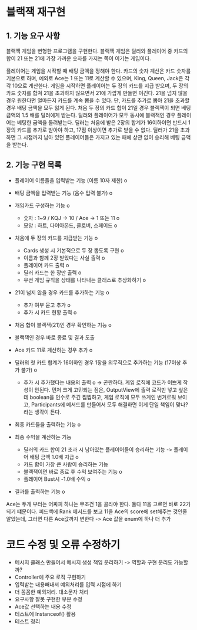 블랙잭 재구현
=====

## 1. 기능 요구 사항
블랙잭 게임을 변형한 프로그램을 구현한다. 블랙잭 게임은 딜러와 플레이어 중 카드의 합이 21 또는 21에 가장 가까운 숫자를 가지는 쪽이
이기는 게임이다.

플레이어는 게임을 시작할 때 배팅 금액을 정해야 한다.
카드의 숫자 계산은 카드 숫자를 기본으로 하며, 예외로 Ace는 1 또는 11로 계산할 수 있으며, King, Queen, Jack은 각각 10으로 계산한다.
게임을 시작하면 플레이어는 두 장의 카드를 지급 받으며, 두 장의 카드 숫자를 합쳐 21을 초과하지 않으면서 21에 가깝게 만들면 이긴다.
21을 넘지 않을 경우 원한다면 얼마든지 카드를 계속 뽑을 수 있다. 단, 카드를 추가로 뽑아 21을 초과할 경우 배팅 금액을 모두 잃게 된다.
처음 두 장의 카드 합이 21일 경우 블랙잭이 되면 베팅 금액의 1.5 배를 딜러에게 받는다.
딜러와 플레이어가 모두 동시에 블랙잭인 경우 플레이어는 베팅한 금액을 돌려받는다.
딜러는 처음에 받은 2장의 합계가 16이하이면 반드시 1장의 카드를 추가로 받아야 하고, 17점 이상이면 추가로 받을 수 없다.
딜러가 21을 초과하면 그 시점까지 남아 있던 플레이어들은 가지고 있는 패에 상관 없이 승리해 베팅 금액을 받는다.

## 2. 기능 구현 목록
- 플레이어 이름들을 입력받는 기능 (이름 10자 제한) o
- 배팅 금액을 입력받는 기능 (음수 입력 불가) o

- 개임카드 구성하는 기능 o
  - 숫자 : 1~9 / KQJ -> 10 / Ace -> 1 또는 11 o
  - 모양 : 하트, 다이아몬드, 클로버, 스페이드 o

- 처음에 두 장의 카드를 지급받는 기능 o
  - Cards 생성 시 기본적으로 두 장 뽑도록 구현 o
  - 이름과 함께 2장 받았다는 사실 출력 o
  - 플레이어 카드 출력 o
  - 딜러 카드는 한 장만 출력 o
  - 우선 게임 규칙을 상태를 나타내는 클래스로 추상화하기 o

- 21이 넘지 않을 경우 카드를 추가하는 기능 o
  - 추가 여부 묻고 추가 o
  - 추가 시 카드 현황 출력 o

- 처음 합이 블랙잭(21)인 경우 확인하는 기능 o
- 블랙잭인 경우 바로 종료 및 결과 도출

- Ace 카드 11로 계산하는 경우 추가 o

- 딜러의 첫 카드 합계가 16이하인 경우 1장을 의무적으로 추가하는 기능 (17이상 추가 불가) o
  - 추가 시 추가했다는 내용의 출력 o
  -> 곤란하다. 게임 로직에 코드가 이쁘게 작성이 안된다.
먼저 크게 고민되는 점은, OutputView에 출력 로직만 넣고 싶은데 boolean을 인수로 주긴 찝찝하고,
게임 로직에 모두 쓰게인 번거로워 보이고, Participants에 메서드를 만들어서 모두 해결하면 이게 단일 책임이 맞나?
라는 생각이 든다.

- 최종 카드들을 출력하는 기능 o

- 최종 수익을 계산하는 기능
  - 딜러의 카드 합이 21 초과 시 남아있는 플레이어들이 승리하는 기능 -> 플레이어 배팅 금액 1.0배 지급 o
  - 카드 합이 가장 큰 사람이 승리하는 기능
  - 블랙잭이면 바로 종료 후 수익 보여주는 기능 o
  - 플레이어 Bust시 -1.0배 수익 o

- 결과를 출력하는 기능 o

Ace는 두개 부터는 어짜피 하나는 무조건 1을 골라야 한다. 둘다 11을 고르면 바로 22가 되기 떄문이다.
피드백에 Rank 메서드를 보고 11을 Ace의 score에 set해주는 것인줄 알았는데, 그러면 다른 Ace값까지 변한다 -> Ace 값을 enum에 하나 더 추가

# 코드 수정 및 오류 수정하기
- 메시지 클래스 만들어서 메시지 생성 책임 분리하기 -> 역할과 구현 분리도 가능할까?
- Controller에 주요 로직 구현하기
- 입력받는 내용빼내서 예외처리를 입력 시점에 하기
- 더 꼼꼼한 예외처리. 대소문자 처리
- 요구사항 잘못 구현한 부분 수정
- Ace값 선택하는 내용 수정
- 테스트에 Instanceof() 활용
- 테스트 정리


